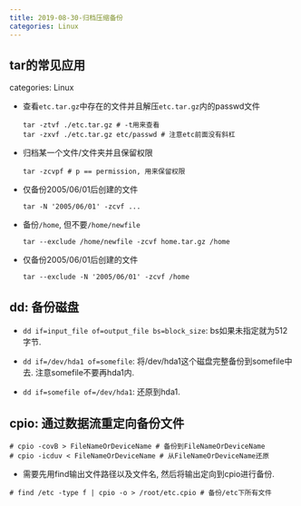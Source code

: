 ```yaml
---
title: 2019-08-30-归档压缩备份
categories: Linux
---
```

## tar的常见应用
categories: Linux
* 查看`etc.tar.gz`中存在的文件并且解压`etc.tar.gz`内的passwd文件

  ```
  tar -ztvf ./etc.tar.gz # -t用来查看
  tar -zxvf ./etc.tar.gz etc/passwd # 注意etc前面没有斜杠
  ```
  
* 归档某一个文件/文件夹并且保留权限

  ```
  tar -zcvpf # p == permission, 用来保留权限
  ```
* 仅备份2005/06/01后创建的文件
  ```
  tar -N '2005/06/01' -zcvf ...
  ```
* 备份`/home`, 但不要`/home/newfile`
  ```
  tar --exclude /home/newfile -zcvf home.tar.gz /home
  ```
* 仅备份2005/06/01后创建的文件
  ```
  tar --exclude -N '2005/06/01' -zcvf /home
  ```

## dd: 备份磁盘

* `dd if=input_file of=output_file bs=block_size`: bs如果未指定就为512字节.

* `dd if=/dev/hda1 of=somefile`: 将/dev/hda1这个磁盘完整备份到somefile中去. 注意somefile不要再hda1内.

* `dd if=somefile of=/dev/hda1`: 还原到hda1.

## cpio: 通过数据流重定向备份文件

```
# cpio -covB > FileNameOrDeviceName # 备份到FileNameOrDeviceName
# cpio -icduv < FileNameOrDeviceName # 从FileNameOrDeviceName还原
```

* 需要先用find输出文件路径以及文件名, 然后将输出定向到cpio进行备份.

```
# find /etc -type f | cpio -o > /root/etc.cpio # 备份/etc下所有文件
```



